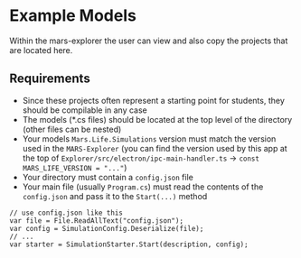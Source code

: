 # Example Models

Within the mars-explorer the user can view and also copy the projects that are located here.

## Requirements

- Since these projects often represent a starting point for students, they should be compilable in any case
- The models (*.cs files) should be located at the top level of the directory (other files can be nested)
- Your models `Mars.Life.Simulations` version must match the version used in the `MARS-Explorer` (you can find the
  version used by this app at the top of `Explorer/src/electron/ipc-main-handler.ts`
  -> `const MARS_LIFE_VERSION = "..."`)
- Your directory must contain a `config.json` file
- Your main file (usually `Program.cs`) must read the contents of the `config.json` and pass it to the `Start(...)`
  method

```
// use config.json like this
var file = File.ReadAllText("config.json");
var config = SimulationConfig.Deserialize(file);
// ...
var starter = SimulationStarter.Start(description, config);
```

